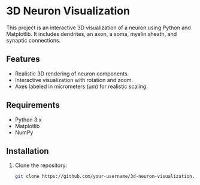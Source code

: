 # 3D Neuron Visualization

This project is an interactive 3D visualization of a neuron using Python and Matplotlib. It includes dendrites, an axon, a soma, myelin sheath, and synaptic connections.

## Features
- Realistic 3D rendering of neuron components.
- Interactive visualization with rotation and zoom.
- Axes labeled in micrometers (µm) for realistic scaling.

## Requirements
- Python 3.x
- Matplotlib
- NumPy

## Installation
1. Clone the repository:
   ```bash
   git clone https://github.com/your-username/3d-neuron-visualization.git
